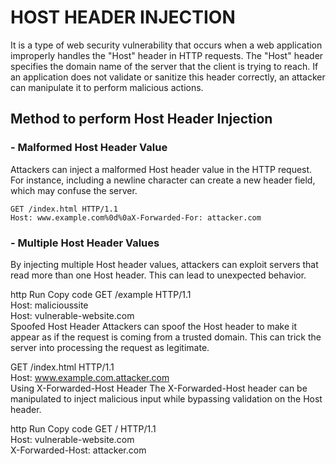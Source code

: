 # HOST HEADER INJECTION

It is a type of web security vulnerability that occurs when a web application improperly handles the "Host" header in HTTP requests. The "Host" header specifies the domain name of the server that the client is trying to reach. If an application does not validate or sanitize this header correctly, an attacker can manipulate it to perform malicious actions.

## Method to perform Host Header Injection

### - Malformed Host Header Value

Attackers can inject a malformed Host header value in the HTTP request. For instance, including a newline character can create a new header field, which may confuse the server.
```text
GET /index.html HTTP/1.1  
Host: www.example.com%0d%0aX-Forwarded-For: attacker.com  
```
### - Multiple Host Header Values
By injecting multiple Host header values, attackers can exploit servers that read more than one Host header. This can lead to unexpected behavior.

http
Run
Copy code
GET /example HTTP/1.1  
Host: malicioussite  
Host: vulnerable-website.com  
Spoofed Host Header
Attackers can spoof the Host header to make it appear as if the request is coming from a trusted domain. This can trick the server into processing the request as legitimate.

GET /index.html HTTP/1.1  
Host: www.example.com.attacker.com  
Using X-Forwarded-Host Header
The X-Forwarded-Host header can be manipulated to inject malicious input while bypassing validation on the Host header.

http
Run
Copy code
GET / HTTP/1.1  
Host: vulnerable-website.com  
X-Forwarded-Host: attacker.com  
